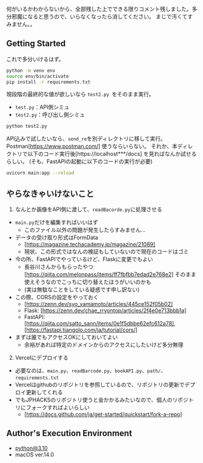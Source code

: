 
何がいるかわからないから、全部残した上でできる限りコメント残しました。多分邪魔になると思うので、いらなくなったら消してください。
まじで汚くてすみません。。

## Getting Started

これで多分いけるはず。

```bash
python -m venv env
source env/bin/activate
pip install -r requirements.txt
```

現段階の最終的な値が欲しいなら `test2.py `をそのまま実行。
- `test.py`：API側シミュ
- `test2.py`：呼び出し側シミュ

```bash
python test2.py
```

API込みで試したいなら、`send_re`を別ディレクトリに移して実行。Postman[https://www.postman.com/] 使うならいらない。
それか、本ディレクトリで以下のコード実行後[https://localhost***/docs] を見ればなんか試せるらしい。
(そも、FastAPIの起動に以下のコードの実行が必要)

```bash
uvicorn main:app --reload 
```

## やらなきゃいけないこと

1. なんとか画像をAPI側に渡して、`readBacorde.py`に処理させる
  - `main.py`だけを編集すればいいはず
    - このファイル以外の問題が発生したらすみません...
  - データの受け取り形式はFormData
    - [https://magazine.techacademy.jp/magazine/21089]
    - 現状、この形式ではなんの検証もしていないので現在のコードはゴミ
  - 今の所、FastAPIでやっているけど、Flaskに変更でもよい
    - 長谷川さんからもらったやつ[https://qiita.com/melonpass/items/ff7fbfbb7edad2e768e2] そのまま使えそうなのでこっちに切り替えたほうがいいのかも
    - (実は無駄なことをしている疑惑です申し訳ない)
  - この際、CORSの設定をやっておく
    - [https://zenn.dev/syo_yamamoto/articles/445ce152f05b02]
    - Flask: [https://zenn.dev/chae_rryontop/articles/2f4e0e713bbb1a] 
    - FastAPI: [https://qiita.com/satto_sann/items/0e1f5dbbe62efc612a78], [https://fastapi.tiangolo.com/ja/tutorial/cors/]
  - まずは誰でもアクセスOKにしておいてよい
    - 余裕があれば特定のドメインからのアクセスにしたいけど多分無理
2. Vercelにデプロイする
  - 必要なのは、`main.py`、`readBarcode.py`、`bookAPI.py`、`path/`、`requirements.txt`
  - Vercelはgithubのリポジトリを参照しているので、リポジトリの更新でデプロイ更新してくれる
  - でもJPHACKSのリポジトリ使うと金かかるみたいなので、個人のリポジトリにフォークすればよいらしい
    - [https://docs.github.com/ja/get-started/quickstart/fork-a-repo]


## Author's Execution Environment

- python@3.10
- macOS ver.14.0
